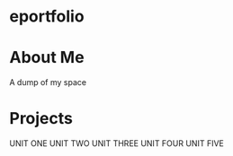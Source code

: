 # eportfolio
# About Me
A dump of my space
# Projects
UNIT ONE 
UNIT TWO
UNIT THREE
UNIT FOUR
UNIT FIVE

